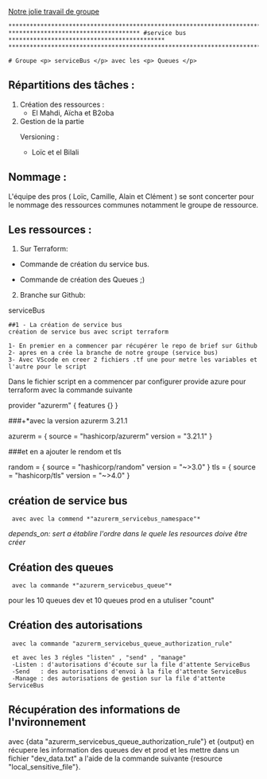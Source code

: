 
<a href="https://github.com/P20CloudAzure/Brief12CommonResources/blob/serviceBus/final" target="_blank">Notre jolie travail de groupe</a>

    **********************************************************************************************
    ************************************* #service bus ********************************************
    **********************************************************************************************
    
    # Groupe <p> serviceBus </p> avec les <p> Queues </p>

## Répartitions des tâches :

1. Création des ressources :
   - El Mahdi, Aïcha et B2oba
2. Gestion de la partie <p> Versioning :</p>
   - Loïc et el Bilali


## Nommage :

L'équipe des pros ( Loïc, Camille, Alain et Clément ) se sont concerter pour le nommage des ressources communes notamment le groupe de ressource.

## Les ressources :

1. Sur Terraform:

 - Commande de création du service bus.

 - Commande de création des Queues ;)

2. Branche sur Github:
 <p> serviceBus </p>

    

    ##1 - La création de service bus 
    création de service bus avec script terraform

    1- En premier en a commencer par récupérer le repo de brief sur Github
    2- apres en a crée la branche de notre groupe (service bus)
    3- Avec VScode en creer 2 fichiers .tf une pour metre les variables et l'autre pour le script
 
 

Dans le fichier script en a commencer par configurer provide azure pour terraform avec la commande suivante

provider "azurerm" {
  features {}
}

###+*avec la version azurerm 3.21.1

azurerm = {
      source  = "hashicorp/azurerm"
      version = "3.21.1"
    }

###et en a ajouter le rendom et tls 

 random = {
      source  = "hashicorp/random"
      version = "~>3.0"
    }
    tls = {
      source  = "hashicorp/tls"
      version = "~>4.0"
    }

  ## création de service bus
     avec avec la commend *"azurerm_servicebus_namespace"*


  *depends_on: sert a établire l'ordre dans le quele les resources doive être créer*

   ## Création des queues
     avec la commande *"azurerm_servicebus_queue"*

   pour les 10 queues dev et 10 queues prod en a utuliser  "count"

   ## Création des autorisations
     avec la commande "azurerm_servicebus_queue_authorization_rule"

     et avec les 3 régles "listen" , "send" , "manage"
     -Listen : d'autorisations d'écoute sur la file d'attente ServiceBus
     -Send   : des autorisations d'envoi à la file d'attente ServiceBus
     -Manage : des autorisations de gestion sur la file d'attente ServiceBus 

  ## Récupération des informations de l'nvironnement 

  avec {data "azurerm_servicebus_queue_authorization_rule"} et {output}
  en récupere les information des queues dev et prod et les mettre dans un fichier "dev_data.txt" a l'aide de la commande suivante {resource "local_sensitive_file"}.


